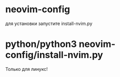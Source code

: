 # neovim-config
для установки запустите install-nvim.py
# python/python3 neovim-config/install-nvim.py
Только для линукс!
